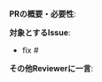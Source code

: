 <!-- Thanks for your Pull Request(PR)!

**Issueを作成すると以下のようなLabelが貼られます。

- approved: Repository Ownerが承認したprです。
- underreview: 検討中または承認判定待ちです。
- rejected: 承認されなかったprです。コメントに理由は書かれると思います。

詳しくはKeiuskeYamashita<19yamashita15@gmail.com>まで問い合わせてください。

 -->

**PRの概要・必要性**:

**対象とするIssue**:
- fix #

**その他Reviewerに一言**: